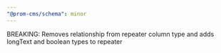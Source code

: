 ```yaml
---
"@prom-cms/schema": minor
---
```


BREAKING: Removes relationship from repeater column type and adds longText and boolean types to repeater
